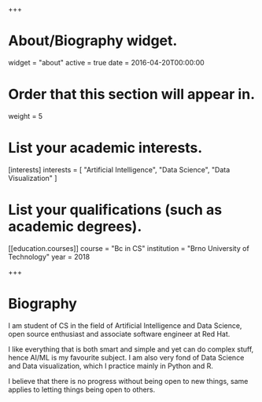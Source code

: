 +++
# About/Biography widget.
widget = "about"
active = true
date = 2016-04-20T00:00:00

# Order that this section will appear in.
weight = 5

# List your academic interests.
[interests]
  interests = [
    "Artificial Intelligence",
    "Data Science",
    "Data Visualization"
  ]

# List your qualifications (such as academic degrees).

[[education.courses]]
  course = "Bc in CS"
  institution = "Brno University of Technology"
  year = 2018
 
+++

# Biography

I am student of CS in the field of Artificial Intelligence and Data Science, open source enthusiast and associate software engineer at Red Hat.

I like everything that is both smart and simple and yet can do complex stuff, hence AI/ML is my favourite subject. I am also very fond of Data Science and Data visualization, which I practice mainly in Python and R.

I believe that there is no progress without being open to new things, same applies to letting things being open to others. 